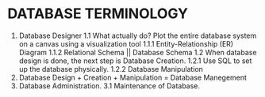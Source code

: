 # DATABASE TERMINOLOGY

1. Database Designer 
    1.1 What actually do? Plot the entire database system on a canvas using a visualization tool
        1.1.1 Entity-Relationship (ER) Diagram
        1.1.2 Relational Schema || Database Schema
    1.2 When database design is done, the next step is Database Creation. 
        1.2.1 Use SQL to set up the database physically. 
        1.2.2 Database Manipulation
2.  Database Design + Creation + Manipulation = Database Manegement
3. Database Administration.
    3.1 Maintenance of Database.